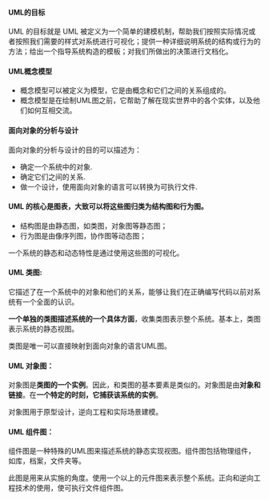 #### UML的目标
UML 的目标就是 UML 被定义为一个简单的建模机制，帮助我们按照实际情况或者按照我们需要的样式对系统进行可视化；提供一种详细说明系统的结构或行为的方法；给出一个指导系统构造的模板；对我们所做出的决策进行文档化。

#### UML概念模型
* 概念模型可以被定义为模型，它是由概念和它们之间的关系组成的。
* 概念模型是在绘制UML图之前，它帮助了解在现实世界中的各个实体，以及他们如何互相交流。

#### 面向对象的分析与设计
面向对象的分析与设计的目的可以描述为：
* 确定一个系统中的对象.
* 确定它们之间的关系.
* 做一个设计，使用面向对象的语言可以转换为可执行文件.


#### UML 的核心是图表，大致可以将这些图归类为结构图和行为图。
* 结构图是由静态图，如类图，对象图等静态图；
* 行为图是由像序列图，协作图等动态图；

一个系统的静态和动态特性是通过使用这些图的可视化。

#### UML 类图:
它描述了在一个系统中的对象和他们的关系，能够让我们在正确编写代码以前对系统有一个全面的认识。

**一个单独的类图描述系统的一个具体方面**，收集类图表示整个系统。基本上，类图表示系统的静态视图。

类图是唯一可以直接映射到面向对象的语言UML图。

#### UML 对象图：
对象图是**类图的一个实例**。因此，和类图的基本要素是类似的。对象图是由**对象和链接**。在**一个特定的时刻，它捕获该系统的实例**。

对象图用于原型设计，逆向工程和实际场景建模。

#### UML 组件图：
组件图是一种特殊的UML图来描述系统的静态实现视图。组件图包括物理组件，如库，档案，文件夹等。

此图是用来从实施的角度。使用一个以上的元件图来表示整个系统。正向和逆向工程技术的使用，使可执行文件组件图。


